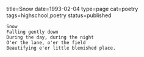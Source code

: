 title=Snow
date=1993-02-04
type=page
cat=poetry
tags=highschool,poetry
status=published
~~~~~~
Snow
Falling gently down
During the day, during the night
O'er the lane, o'er the field
Beautifying e'er little blemished place.
